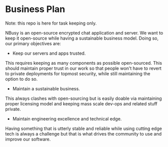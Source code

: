 # Business Plan

Note: this repo is here for task keeping only.

NBusy is an open-source encrypted chat application and server. We want to keep it open-source while having a sustainable business model. Doing so, our primary objectives are:

* Keep our servers and apps trusted.
   
This requires keeping as many components as possible open-sourced. This should maintain proper trust in our work so that people won't have to revert to private deployments for topmost security, while still maintaining the option to do so.

* Maintain a sustainable business.

This always clashes with open-sourcing but is easily doable via maintaining proper licensing model and keeping mass scale dev-ops and related stuff private.

*  Maintain engineering excellence and technical edge.

Having something that is utterly stable and reliable while using cutting edge tech is always a challenge but that is what drives the community to use and improve our software.

